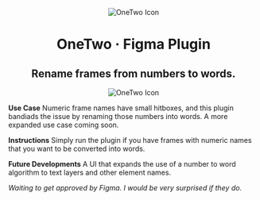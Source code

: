 <p align="center">
    <img alt="OneTwo Icon" src="https://i.imgur.com/0CncYKK.png"" />
</p>
<h1 align="center">
  OneTwo · Figma Plugin
</h1>
<h2 align="center">Rename frames from numbers to words.</h2>
<p align="center">
    <img alt="OneTwo Icon" src="https://i.imgur.com/YrZ48wg.png" />
</p>

**Use Case**
Numeric frame names have small hitboxes, and this plugin bandiads the issue by renaming those numbers into words. A more expanded use case coming soon.

**Instructions**
Simply run the plugin if you have frames with numeric names that you want to be converted into words.

**Future Developments**
A UI that expands the use of a number to word algorithm to text layers and other element names.



*Waiting to get approved by Figma. I would be very surprised if they do.*
